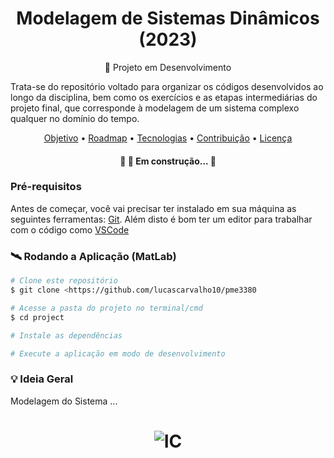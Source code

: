 <h1 align="center">Modelagem de Sistemas Dinâmicos (2023)</h1>

<p align="center">🚀 Projeto em Desenvolvimento </p>

Trata-se do repositório voltado para organizar os códigos desenvolvidos ao longo da disciplina, bem como os exercícios e as etapas intermediárias do projeto final, que corresponde à modelagem de um sistema complexo qualquer no domínio do tempo. 

<p align="center">
 <a href="#objetivo">Objetivo</a> •
 <a href="#roadmap">Roadmap</a> • 
 <a href="#tecnologias">Tecnologias</a> • 
 <a href="#contribuicao">Contribuição</a> • 
 <a href="#licenc-a">Licença</a> 
</p>

<h4 align="center"> 
	🚧  🚀 Em construção...  🚧
</h4>

### Pré-requisitos

Antes de começar, você vai precisar ter instalado em sua máquina as seguintes ferramentas: [Git](https://git-scm.com).  Além disto é bom ter um editor para trabalhar com o código como [VSCode](https://code.visualstudio.com/)

### 🛰️ Rodando a Aplicação (MatLab)

```bash
# Clone este repositório
$ git clone <https://github.com/lucascarvalho10/pme3380

# Acesse a pasta do projeto no terminal/cmd
$ cd project

# Instale as dependências

# Execute a aplicação em modo de desenvolvimento
```

### 💡 Ideia Geral

Modelagem do Sistema ...

<h1 align="center">
  <img alt="IC" title="#ic2023" src="https://media.tenor.com/Lbfyti3y8UkAAAAC/machine-learning-artificial-intelligence.gif" />
</h1>
